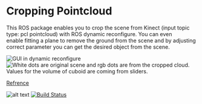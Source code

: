 # Cropping Pointcloud
This ROS package enables you to crop the scene from Kinect (input topic type: pcl pointcloud) with ROS dynamic reconfigure. You can even enable fitting a plane to remove the ground from the scene and by adjusting correct parameter you can get the desired object from the scene.


![GUI in dynamic reconfigure ](/images/cropping_pointcloud_dynamic_reconfigure_gui.jpg)
![White dots are original scene and rgb dots are from the cropped cloud. Values for the volume of cuboid are coming from sliders.](/images/cropping_pointcloud_rviz.jpg)

[Refrence](http://ros-developer.com/2017/12/04/gui-ros-package-cropping-pcl-pointcloud-dynamic-reconfigure/)
 
![alt text](https://img.shields.io/badge/license-BSD-blue.svg)
[![Build Status](https://travis-ci.org/behnamasadi/cropping_pointcloud.svg?branch=master)](https://travis-ci.org/behnamasadi/cropping_pointcloud)
